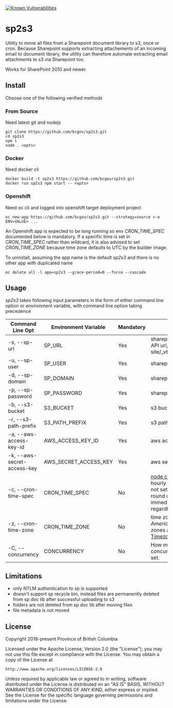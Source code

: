 [![Known Vulnerabilities](https://snyk.io/test/github/bcgov/sp2s3/badge.svg?targetFile=package.json)](https://snyk.io/test/github/bcgov/sp2s3?targetFile=package.json)

# sp2s3
Utility to move all files from a Sharepoint document library to s3, once or cron. Because Sharepoint supports extracting attachements of an incoming email to document library, the utility can therefore automate extracting email attachments to s3 via Sharepoint too.

Works for SharePoint 2010 and newer.

## Install
Choose one of the following verified methods

### From Source
Need latest git and nodejs

```
git clone https://github.com/bcgov/sp2s3.git
cd sp2s3
npm i
node . <opts>
```

### Docker
Need docker cli

```
docker build -t sp2s3 https://github.com/bcgov/sp2s3.git
docker run sp2s3 npm start -- <opts>
```

### Openshift
Need oc cli and logged into openshift target deployment project

```
oc new-app https://github.com/bcgov/sp2s3.git --strategy=source <-e ENV=VALUE> ...
```
An Openshift app is expected to be long running so env *CRON_TIME_SPEC* documented below is mandatory. If a specific time is set in *CRON_TIME_SPEC* rather than wildcard, it is also advised to set *CRON_TIME_ZONE* because time zone defaults to UTC by the builder image.

To uninstall, assuming the app name is the default *sp2s3* and there is no other app with duplicated name

```
oc delete all -l app=sp2s3 --grace-period=0 --force --cascade
```

## Usage
*sp2s3* takes following input parameters in the form of either command line option or environment variable, with command line option taking precedence

| Command Line Opt           | Environment Variable  | Mandatory | Description                                                                                                    |
|----------------------------|-----------------------|-----------|----------------------------------------------------------------------------------------------------------------|
| -s, --sp-url                | SP_URL                | Yes       | sharepoint document library REST API url, for example https://my-site/_vti_bin/ListData.svc/mydoclib                   |
| -u, --sp-user               | SP_USER               | Yes       | sharepoint login user name                                                                                     |
| -d, --sp-domain             | SP_DOMAIN             | Yes       | sharepoint login user domain                                                                                   |
| -p, --sp-password           | SP_PASSWORD           | Yes       | sharepoint login password                                                                                      |
| -b, --s3-bucket             | S3_BUCKET             | Yes       | s3 bucket                                                                                                      |
| -r, --s3-path-prefix        | S3_PATH_PREFIX        | Yes       | s3 path prefix                                                                                                 |
| -a, --aws-access-key-id     | AWS_ACCESS_KEY_ID     | Yes       | aws access key id                                                                                              |
| -k, --aws-secret-access-key | AWS_SECRET_ACCESS_KEY | Yes       | aws secret access key                                                                                          |
| -c, --cron-time-spec        | CRON_TIME_SPEC        | No        | [node cron patterns](https://github.com/kelektiv/node-cron#available-cron-patterns). *0 0 \* \* \* \** as hourly on the hour, for example. If not set then run once. If set, a round of operation is performed immediately upon launching regardless of time spec. |
| -z, --cron-time-zone        | CRON_TIME_ZONE        | No        | time zone such as *America/Los_Angeles*. All time zones are available at [Moment Timezone](http://momentjs.com/timezone/).  |
| -C, --concurrency        | CONCURRENCY        | No        | How many files are processed concurrently? Default to 10 if not set. |

## Limitations

* only NTLM authentication to sp is supported
* doesn't support sp recycle bin, instead files are permanently deleted from sp doc lib after successful uploading to s3
* folders are not deleted from sp doc lib after moving files
* file metadata is not moved

## License

Copyright 2018-present Province of British Columbia

Licensed under the Apache License, Version 2.0 (the "License");
you may not use this file except in compliance with the License.
You may obtain a copy of the License at 

    http://www.apache.org/licenses/LICENSE-2.0

Unless required by applicable law or agreed to in writing, software
distributed under the License is distributed on an "AS IS" BASIS,
WITHOUT WARRANTIES OR CONDITIONS OF ANY KIND, either express or implied.
See the License for the specific language governing permissions and
limitations under the License.
